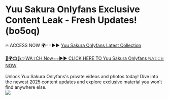 # Yuu Sakura Onlyfans Exclusive Content Leak - Fresh Updates! (bo5oq)

🔥 ACCESS NOW 🌍==►► <a href="https://tinyurl.com/kvy9nzfs" rel="nofollow">Yuu Sakura Onlyfans Latest Collection</a>
<br><br>
[🔴🌍📺📱👉WA𝚃CH Now==►► CLICK HERE TO Yuu Sakura Onlyfans 𝚆𝙰𝚃𝙲𝙷 NOW](https://tinyurl.com/kvy9nzfs)
<br><br>
Unlock Yuu Sakura Onlyfans's private videos and photos today! Dive into the newest 2025 content updates and explore exclusive material you won’t find anywhere else.
<br>
<a href="https://tinyurl.com/kvy9nzfs" rel="nofollow" data-target="animated-image.originalLink"><img src="https://camo.githubusercontent.com/8a4f000d20f83aca3bf7ec5f350d767afa0574a8a352519fd8cfa583a6f93a33/68747470733a2f2f692e696d6775722e636f6d2f644a486b345a712e676966" data-canonical-src="https://i.imgur.com/dJHk4Zq.gif" style="max-width: 100%; display: inline-block;" data-target="animated-image.originalImage"></a>
<br>
